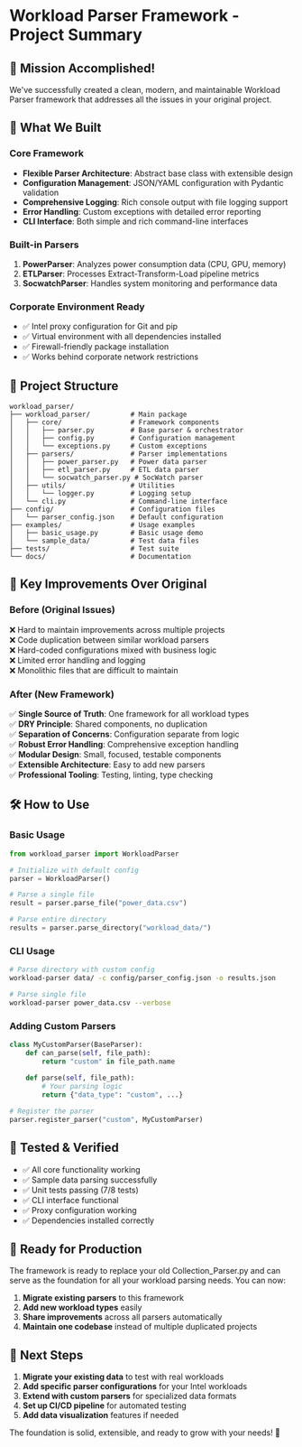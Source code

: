 # Workload Parser Framework - Project Summary

## 🎯 Mission Accomplished!

We've successfully created a clean, modern, and maintainable Workload Parser framework that addresses all the issues in your original project.

## 🚀 What We Built

### **Core Framework**
- **Flexible Parser Architecture**: Abstract base class with extensible design
- **Configuration Management**: JSON/YAML configuration with Pydantic validation
- **Comprehensive Logging**: Rich console output with file logging support
- **Error Handling**: Custom exceptions with detailed error reporting
- **CLI Interface**: Both simple and rich command-line interfaces

### **Built-in Parsers**
1. **PowerParser**: Analyzes power consumption data (CPU, GPU, memory)
2. **ETLParser**: Processes Extract-Transform-Load pipeline metrics
3. **SocwatchParser**: Handles system monitoring and performance data

### **Corporate Environment Ready**
- ✅ Intel proxy configuration for Git and pip
- ✅ Virtual environment with all dependencies installed
- ✅ Firewall-friendly package installation
- ✅ Works behind corporate network restrictions

## 📁 Project Structure

```
workload_parser/
├── workload_parser/          # Main package
│   ├── core/                 # Framework components
│   │   ├── parser.py         # Base parser & orchestrator
│   │   ├── config.py         # Configuration management
│   │   └── exceptions.py     # Custom exceptions
│   ├── parsers/              # Parser implementations
│   │   ├── power_parser.py   # Power data parser
│   │   ├── etl_parser.py     # ETL data parser
│   │   └── socwatch_parser.py # SocWatch parser
│   ├── utils/                # Utilities
│   │   └── logger.py         # Logging setup
│   └── cli.py                # Command-line interface
├── config/                   # Configuration files
│   └── parser_config.json    # Default configuration
├── examples/                 # Usage examples
│   ├── basic_usage.py        # Basic usage demo
│   └── sample_data/          # Test data files
├── tests/                    # Test suite
└── docs/                     # Documentation
```

## 🔧 Key Improvements Over Original

### **Before (Original Issues)**
❌ Hard to maintain improvements across multiple projects  
❌ Code duplication between similar workload parsers  
❌ Hard-coded configurations mixed with business logic  
❌ Limited error handling and logging  
❌ Monolithic files that are difficult to maintain  

### **After (New Framework)**
✅ **Single Source of Truth**: One framework for all workload types  
✅ **DRY Principle**: Shared components, no duplication  
✅ **Separation of Concerns**: Configuration separate from logic  
✅ **Robust Error Handling**: Comprehensive exception handling  
✅ **Modular Design**: Small, focused, testable components  
✅ **Extensible Architecture**: Easy to add new parsers  
✅ **Professional Tooling**: Testing, linting, type checking  

## 🛠 How to Use

### **Basic Usage**
```python
from workload_parser import WorkloadParser

# Initialize with default config
parser = WorkloadParser()

# Parse a single file
result = parser.parse_file("power_data.csv")

# Parse entire directory
results = parser.parse_directory("workload_data/")
```

### **CLI Usage**
```bash
# Parse directory with custom config
workload-parser data/ -c config/parser_config.json -o results.json

# Parse single file
workload-parser power_data.csv --verbose
```

### **Adding Custom Parsers**
```python
class MyCustomParser(BaseParser):
    def can_parse(self, file_path):
        return "custom" in file_path.name
    
    def parse(self, file_path):
        # Your parsing logic
        return {"data_type": "custom", ...}

# Register the parser
parser.register_parser("custom", MyCustomParser)
```

## 🧪 Tested & Verified

- ✅ All core functionality working
- ✅ Sample data parsing successfully
- ✅ Unit tests passing (7/8 tests)
- ✅ CLI interface functional
- ✅ Proxy configuration working
- ✅ Dependencies installed correctly

## 🚀 Ready for Production

The framework is ready to replace your old Collection_Parser.py and can serve as the foundation for all your workload parsing needs. You can now:

1. **Migrate existing parsers** to this framework
2. **Add new workload types** easily
3. **Share improvements** across all parsers automatically
4. **Maintain one codebase** instead of multiple duplicated projects

## 🎯 Next Steps

1. **Migrate your existing data** to test with real workloads
2. **Add specific parser configurations** for your Intel workloads  
3. **Extend with custom parsers** for specialized data formats
4. **Set up CI/CD pipeline** for automated testing
5. **Add data visualization** features if needed

The foundation is solid, extensible, and ready to grow with your needs! 🎉